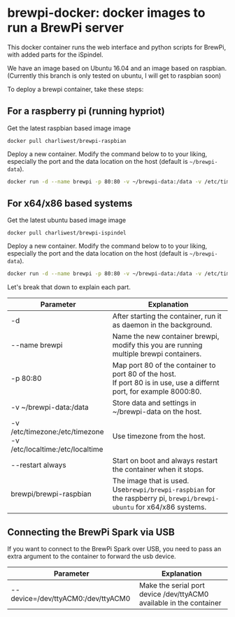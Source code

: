 # brewpi-docker: docker images to run a BrewPi server

This docker container runs the web interface and python scripts for BrewPi, with added parts for the iSpindel.

We have an image based on Ubuntu 16.04 and an image based on raspbian. (Currently this branch is only tested on ubuntu, I will get to raspbian soon)

To deploy a brewpi container, take these steps:

For a raspberry pi (running hypriot)
------------------------------------
Get the latest raspbian based image image 
```
docker pull charliwest/brewpi-raspbian
```
Deploy a new container. Modify the command below to to your liking, especially the port and the data location on the host (default is `~/brewpi-data`).
``` bash
docker run -d --name brewpi -p 80:80 -v ~/brewpi-data:/data -v /etc/timezone:/etc/timezone -v /etc/localtime:/etc/localtime --restart always brewpi/brewpi-raspbian
```

For x64/x86 based systems
-------------------------

Get the latest ubuntu based image image 
```
docker pull charliwest/brewpi-ispindel
```
Deploy a new container. Modify the command below to to your liking, especially the port and the data location on the host (default is `~/brewpi-data`).
``` bash
docker run -d --name brewpi -p 80:80 -v ~/brewpi-data:/data -v /etc/timezone:/etc/timezone -v /etc/localtime:/etc/localtime --restart always charliwest/brewpi-ispindel
```



Let's break that down to explain each part.


| Parameter               | Explanation                                                                                                               |
|-------------------------|---------------------------------------------------------------------------------------------------------------------------|
| -d                      | After starting the container, run it as daemon in the background.                                                         |
| --name brewpi           | Name the new container brewpi, modify this you are running multiple brewpi containers.                                    |
| -p 80:80                | Map port 80 of the container to port 80 of the host. <br> If port 80 is in use, use a differnt port, for example 8000:80. |
| -v ~/brewpi-data:/data  | Store data and settings in ~/brewpi-data on the host.                                                                     |
|-v /etc/timezone:/etc/timezone <br> -v /etc/localtime:/etc/localtime | Use timezone from the host.                                                   |
| --restart always        | Start on boot and always restart the container when it stops.                                                             |
| brewpi/brewpi-raspbian  | The image that is used. Use`brewpi/brewpi-raspbian` for the raspberry pi, `brewpi/brewpi-ubuntu` for x64/x86 systems.     |


Connecting the BrewPi Spark via USB
-----------------------------------
If you want to connect to the BrewPi Spark over USB, you need to pass an extra argument to the container to forward the usb device.

| Parameter                              | Explanation                                                                                                |
|----------------------------------------|------------------------------------------------------------------------------------------------------------|
| --device=/dev/ttyACM0:/dev/ttyACM0     | Make the serial port device /dev/ttyACM0 available in the container                                        |
